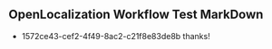 ## OpenLocalization Workflow Test MarkDown
* 1572ce43-cef2-4f49-8ac2-c21f8e83de8b thanks!

<!--HONumber=Jul16_HO2-->


